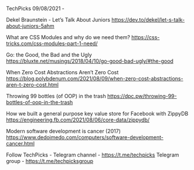 TechPicks 09/08/2021 -

Dekel Braunstein - Let’s Talk About Juniors
https://dev.to/dekel/let-s-talk-about-juniors-5ahm

What are CSS Modules and why do we need them?
https://css-tricks.com/css-modules-part-1-need/

Go: the Good, the Bad and the Ugly
https://bluxte.net/musings/2018/04/10/go-good-bad-ugly/#the-good

When Zero Cost Abstractions Aren’t Zero Cost
https://blog.polybdenum.com/2021/08/09/when-zero-cost-abstractions-aren-t-zero-cost.html

Throwing 99 bottles (of OOP) in the trash
https://dpc.pw/throwing-99-bottles-of-oop-in-the-trash

How we built a general purpose key value store for Facebook with ZippyDB
https://engineering.fb.com/2021/08/06/core-data/zippydb/

Modern software development is cancer (2017)
https://www.dedoimedo.com/computers/software-development-cancer.html

Follow TechPicks -
Telegram channel - https://t.me/techpicks
Telegram group - https://t.me/techpicksgroup